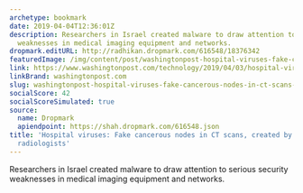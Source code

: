 ```yaml
---
archetype: bookmark
date: 2019-04-04T12:36:01Z
description: Researchers in Israel created malware to draw attention to serious security
  weaknesses in medical imaging equipment and networks.
dropmark.editURL: http://radhikan.dropmark.com/616548/18376342
featuredImage: /img/content/post/washingtonpost-hospital-viruses-fake-cancerous-nodes-in-ct-scans-created-by-malware-trick-radiologists.jpg
link: https://www.washingtonpost.com/technology/2019/04/03/hospital-viruses-fake-cancerous-nodes-ct-scans-created-by-malware-trick-radiologists/?noredirect=on
linkBrand: washingtonpost.com
slug: washingtonpost-hospital-viruses-fake-cancerous-nodes-in-ct-scans-created-by-malware-trick-radiologists
socialScore: 42
socialScoreSimulated: true
source:
  name: Dropmark
  apiendpoint: https://shah.dropmark.com/616548.json
title: 'Hospital viruses: Fake cancerous nodes in CT scans, created by malware, trick
  radiologists'
---
```

Researchers in Israel created malware to draw attention to serious security weaknesses in medical imaging equipment and networks.